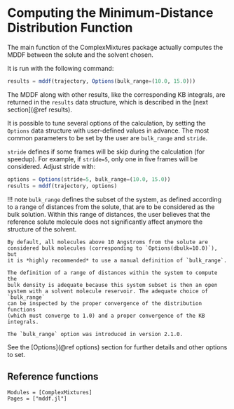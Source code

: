 # Computing the Minimum-Distance Distribution Function

The main function of the ComplexMixtures package actually computes the MDDF between
the solute and the solvent chosen. 

It is run with the following command:

```julia
results = mddf(trajectory, Options(bulk_range=(10.0, 15.0)))  
```

The MDDF along with other results, like the corresponding KB integrals,
are returned in the `results` data structure, which is described in the
[next section](@ref results).

It is possible to tune several options of the calculation, by setting
the `Options` data structure with user-defined values in advance.
The most common parameters to be set by the user are `bulk_range`
and `stride`. 

`stride` defines if some frames will be skip during the calculation (for
speedup). For example, if `stride=5`, only one in five frames will be
considered. Adjust stride with:  

```julia
options = Options(stride=5, bulk_range=(10.0, 15.0))
results = mddf(trajectory, options)
```

!!! note
    `bulk_range` defines the subset of the system, as defined according
    to a range of distances from the solute, that are to be considered
    as the bulk solution. Within this range of distances, the user 
    believes that the reference solute molecule does not
    significantly affect anymore the structure of the solvent. 

    By default, all molecules above 10 Angstroms from the solute are
    considered bulk molecules (corresponding to `Options(dbulk=10.0)`), but
    it is *highly recommended* to use a manual definition of `bulk_range`.

    The definition of a range of distances within the system to compute the
    bulk density is adequate because this system subset is then an open
    system with a solvent molecule reservoir. The adequate choice of `bulk_range`
    can be inspected by the proper convergence of the distribution functions
    (which must converge to 1.0) and a proper convergence of the KB integrals.

    The `bulk_range` option was introduced in version 2.1.0.

See the [Options](@ref options) section for further details and other options
to set.

## Reference functions

```@autodocs
Modules = [ComplexMixtures]
Pages = ["mddf.jl"]
```
